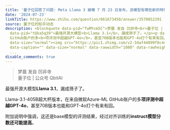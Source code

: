 ```yaml
---
title: '量子位回答了问题: Meta Llama 3 被曝 7 月 23 日发布，该模型有哪些新的特性和功能？'
date: '2024-07-23'
linkTitle: https://www.zhihu.com/question/661673450/answer/3570852291
source: 量子位的知乎动态
description: <blockquote data-pid="TwMYcm5C">梦晨 发自 凹非寺<br>量子位 | 公众号 QbitAI</blockquote><p
  data-pid="tQka5q39">最强开源大模型<b>Llama 3.1</b>，漏成筛子了。</p><p data-pid="q3cMbYKS">Llama-3.1-405B超大杯版本，在来自微软Azure-ML
  GitHub账户的多<b>项评测中超越GPT-4o</b>，甚至70B版本也能和GPT-4o打个有来有回。</p><p data-pid="Ss9d4Ntl">附加说明中强调，这还是base模型的评测结果，经过对齐训练的<b>instruct模型分数还可能提高</b>。</p><figure
  data-size="normal"><img src="https://pic1.zhimg.com/v2-34af44099f8c4dd8ab91765436ab9348.jpg"
  data-caption="" data-size="normal" data-rawwidth="1080" data-rawheight="1255" data-original-token="v
  ...
disable_comments: true
---
```

<blockquote data-pid="TwMYcm5C">梦晨 发自 凹非寺<br>量子位 | 公众号 QbitAI</blockquote><p data-pid="tQka5q39">最强开源大模型<b>Llama 3.1</b>，漏成筛子了。</p><p data-pid="q3cMbYKS">Llama-3.1-405B超大杯版本，在来自微软Azure-ML GitHub账户的多<b>项评测中超越GPT-4o</b>，甚至70B版本也能和GPT-4o打个有来有回。</p><p data-pid="Ss9d4Ntl">附加说明中强调，这还是base模型的评测结果，经过对齐训练的<b>instruct模型分数还可能提高</b>。</p><figure data-size="normal"><img src="https://pic1.zhimg.com/v2-34af44099f8c4dd8ab91765436ab9348.jpg" data-caption="" data-size="normal" data-rawwidth="1080" data-rawheight="1255" data-original-token="v ...